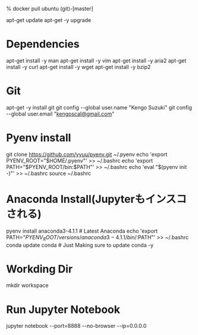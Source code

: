 % docker pull ubuntu                                                                                         (git)-[master]

apt-get update
apt-get -y upgrade

# Dependencies
apt-get install -y man
apt-get install -y vim
apt-get install -y aria2
apt-get install -y curl
apt-get install -y wget
apt-get install -y bzip2

# Git
apt-get -y install git
git config --global user.name "Kengo Suzuki"
git config --global user.email "kengoscal@gmail.com"

# Pyenv install
git clone https://github.com/yyuu/pyenv.git ~/.pyenv
echo 'export PYENV_ROOT="$HOME/.pyenv"' >> ~/.bashrc
echo 'export PATH="$PYENV_ROOT/bin:$PATH"' >> ~/.bashrc
echo 'eval "$(pyenv init -)"' >> ~/.bashrc
source ~/.bashrc

# Anaconda Install(Jupyterもインスコされる)
pyenv install anaconda3-4.1.1 # Latest Anaconda
echo 'export PATH="$PYENV_ROOT/versions/anaconda3-4.1.1/bin/:$PATH"' >> ~/.bashrc
conda update conda # Just Making sure to update conda -y

# Workding Dir
mkdir workspace

# Run Jupyter Notebook
jupyter notebook --port=8888 --no-browser --ip=0.0.0.0
